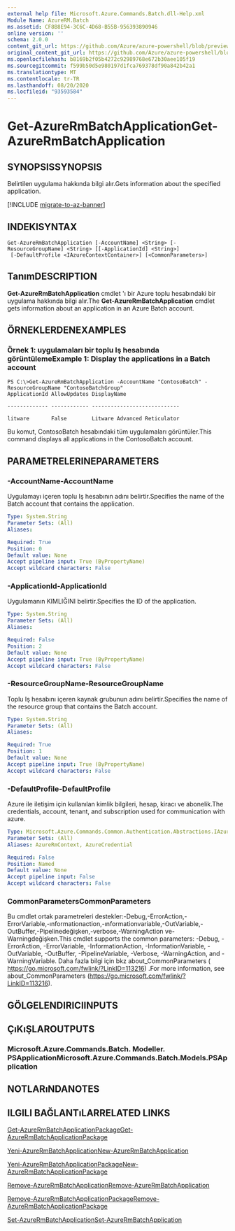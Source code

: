 ```yaml
---
external help file: Microsoft.Azure.Commands.Batch.dll-Help.xml
Module Name: AzureRM.Batch
ms.assetid: CF8B8E94-3C6C-4D68-B55B-956393890946
online version: ''
schema: 2.0.0
content_git_url: https://github.com/Azure/azure-powershell/blob/preview/src/ResourceManager/AzureBatch/Commands.Batch/help/Get-AzureRmBatchApplication.md
original_content_git_url: https://github.com/Azure/azure-powershell/blob/preview/src/ResourceManager/AzureBatch/Commands.Batch/help/Get-AzureRmBatchApplication.md
ms.openlocfilehash: b8169b2f05b4272c92989768e672b30aee105f19
ms.sourcegitcommit: f599b50d5e980197d1fca769378df90a842b42a1
ms.translationtype: MT
ms.contentlocale: tr-TR
ms.lasthandoff: 08/20/2020
ms.locfileid: "93593584"
---
```

# <span data-ttu-id="a224e-101">Get-AzureRmBatchApplication</span><span class="sxs-lookup"><span data-stu-id="a224e-101">Get-AzureRmBatchApplication</span></span>

## <span data-ttu-id="a224e-102">SYNOPSIS</span><span class="sxs-lookup"><span data-stu-id="a224e-102">SYNOPSIS</span></span>
<span data-ttu-id="a224e-103">Belirtilen uygulama hakkında bilgi alır.</span><span class="sxs-lookup"><span data-stu-id="a224e-103">Gets information about the specified application.</span></span>

[!INCLUDE [migrate-to-az-banner](../../includes/migrate-to-az-banner.md)]

## <span data-ttu-id="a224e-104">INDEKI</span><span class="sxs-lookup"><span data-stu-id="a224e-104">SYNTAX</span></span>

```
Get-AzureRmBatchApplication [-AccountName] <String> [-ResourceGroupName] <String> [[-ApplicationId] <String>]
 [-DefaultProfile <IAzureContextContainer>] [<CommonParameters>]
```

## <span data-ttu-id="a224e-105">Tanım</span><span class="sxs-lookup"><span data-stu-id="a224e-105">DESCRIPTION</span></span>
<span data-ttu-id="a224e-106">**Get-AzureRmBatchApplication** cmdlet 'ı bir Azure toplu hesabındaki bir uygulama hakkında bilgi alır.</span><span class="sxs-lookup"><span data-stu-id="a224e-106">The **Get-AzureRmBatchApplication** cmdlet gets information about an application in an Azure Batch account.</span></span>

## <span data-ttu-id="a224e-107">ÖRNEKLERDEN</span><span class="sxs-lookup"><span data-stu-id="a224e-107">EXAMPLES</span></span>

### <span data-ttu-id="a224e-108">Örnek 1: uygulamaları bir toplu Iş hesabında görüntüleme</span><span class="sxs-lookup"><span data-stu-id="a224e-108">Example 1: Display the applications in a Batch account</span></span>
```
PS C:\>Get-AzureRmBatchApplication -AccountName "ContosoBatch" -ResourceGroupName "ContosoBatchGroup"
ApplicationId AllowUpdates DisplayName

------------- ------------ ----------------------------

litware       False        Litware Advanced Reticulator
```

<span data-ttu-id="a224e-109">Bu komut, ContosoBatch hesabındaki tüm uygulamaları görüntüler.</span><span class="sxs-lookup"><span data-stu-id="a224e-109">This command displays all applications in the ContosoBatch account.</span></span>

## <span data-ttu-id="a224e-110">PARAMETRELERINE</span><span class="sxs-lookup"><span data-stu-id="a224e-110">PARAMETERS</span></span>

### <span data-ttu-id="a224e-111">-AccountName</span><span class="sxs-lookup"><span data-stu-id="a224e-111">-AccountName</span></span>
<span data-ttu-id="a224e-112">Uygulamayı içeren toplu Iş hesabının adını belirtir.</span><span class="sxs-lookup"><span data-stu-id="a224e-112">Specifies the name of the Batch account that contains the application.</span></span>

```yaml
Type: System.String
Parameter Sets: (All)
Aliases: 

Required: True
Position: 0
Default value: None
Accept pipeline input: True (ByPropertyName)
Accept wildcard characters: False
```

### <span data-ttu-id="a224e-113">-ApplicationId</span><span class="sxs-lookup"><span data-stu-id="a224e-113">-ApplicationId</span></span>
<span data-ttu-id="a224e-114">Uygulamanın KIMLIĞINI belirtir.</span><span class="sxs-lookup"><span data-stu-id="a224e-114">Specifies the ID of the application.</span></span>

```yaml
Type: System.String
Parameter Sets: (All)
Aliases: 

Required: False
Position: 2
Default value: None
Accept pipeline input: True (ByPropertyName)
Accept wildcard characters: False
```

### <span data-ttu-id="a224e-115">-ResourceGroupName</span><span class="sxs-lookup"><span data-stu-id="a224e-115">-ResourceGroupName</span></span>
<span data-ttu-id="a224e-116">Toplu Iş hesabını içeren kaynak grubunun adını belirtir.</span><span class="sxs-lookup"><span data-stu-id="a224e-116">Specifies the name of the resource group that contains the Batch account.</span></span>

```yaml
Type: System.String
Parameter Sets: (All)
Aliases: 

Required: True
Position: 1
Default value: None
Accept pipeline input: True (ByPropertyName)
Accept wildcard characters: False
```

### <span data-ttu-id="a224e-117">-DefaultProfile</span><span class="sxs-lookup"><span data-stu-id="a224e-117">-DefaultProfile</span></span>
<span data-ttu-id="a224e-118">Azure ile iletişim için kullanılan kimlik bilgileri, hesap, kiracı ve abonelik.</span><span class="sxs-lookup"><span data-stu-id="a224e-118">The credentials, account, tenant, and subscription used for communication with azure.</span></span>

```yaml
Type: Microsoft.Azure.Commands.Common.Authentication.Abstractions.IAzureContextContainer
Parameter Sets: (All)
Aliases: AzureRmContext, AzureCredential

Required: False
Position: Named
Default value: None
Accept pipeline input: False
Accept wildcard characters: False
```

### <span data-ttu-id="a224e-119">CommonParameters</span><span class="sxs-lookup"><span data-stu-id="a224e-119">CommonParameters</span></span>
<span data-ttu-id="a224e-120">Bu cmdlet ortak parametreleri destekler:-Debug,-ErrorAction,-ErrorVariable,-ınformationaction,-ınformationvariable,-OutVariable,-OutBuffer,-Pipelinedeğişken,-verbose,-WarningAction ve-Warningdeğişken.</span><span class="sxs-lookup"><span data-stu-id="a224e-120">This cmdlet supports the common parameters: -Debug, -ErrorAction, -ErrorVariable, -InformationAction, -InformationVariable, -OutVariable, -OutBuffer, -PipelineVariable, -Verbose, -WarningAction, and -WarningVariable.</span></span> <span data-ttu-id="a224e-121">Daha fazla bilgi için bkz about_CommonParameters ( https://go.microsoft.com/fwlink/?LinkID=113216) .</span><span class="sxs-lookup"><span data-stu-id="a224e-121">For more information, see about_CommonParameters (https://go.microsoft.com/fwlink/?LinkID=113216).</span></span>

## <span data-ttu-id="a224e-122">GÖLGELENDIRICI</span><span class="sxs-lookup"><span data-stu-id="a224e-122">INPUTS</span></span>

## <span data-ttu-id="a224e-123">ÇıKıŞLAR</span><span class="sxs-lookup"><span data-stu-id="a224e-123">OUTPUTS</span></span>

### <span data-ttu-id="a224e-124">Microsoft.Azure.Commands.Batch. Modeller. PSApplication</span><span class="sxs-lookup"><span data-stu-id="a224e-124">Microsoft.Azure.Commands.Batch.Models.PSApplication</span></span>

## <span data-ttu-id="a224e-125">NOTLARıNDA</span><span class="sxs-lookup"><span data-stu-id="a224e-125">NOTES</span></span>

## <span data-ttu-id="a224e-126">ILGILI BAĞLANTıLAR</span><span class="sxs-lookup"><span data-stu-id="a224e-126">RELATED LINKS</span></span>

[<span data-ttu-id="a224e-127">Get-AzureRmBatchApplicationPackage</span><span class="sxs-lookup"><span data-stu-id="a224e-127">Get-AzureRmBatchApplicationPackage</span></span>](./Get-AzureRmBatchApplicationPackage.md)

[<span data-ttu-id="a224e-128">Yeni-AzureRmBatchApplication</span><span class="sxs-lookup"><span data-stu-id="a224e-128">New-AzureRmBatchApplication</span></span>](./New-AzureRmBatchApplication.md)

[<span data-ttu-id="a224e-129">Yeni-AzureRmBatchApplicationPackage</span><span class="sxs-lookup"><span data-stu-id="a224e-129">New-AzureRmBatchApplicationPackage</span></span>](./New-AzureRmBatchApplicationPackage.md)

[<span data-ttu-id="a224e-130">Remove-AzureRmBatchApplication</span><span class="sxs-lookup"><span data-stu-id="a224e-130">Remove-AzureRmBatchApplication</span></span>](./Remove-AzureRmBatchApplication.md)

[<span data-ttu-id="a224e-131">Remove-AzureRmBatchApplicationPackage</span><span class="sxs-lookup"><span data-stu-id="a224e-131">Remove-AzureRmBatchApplicationPackage</span></span>](./Remove-AzureRmBatchApplicationPackage.md)

[<span data-ttu-id="a224e-132">Set-AzureRmBatchApplication</span><span class="sxs-lookup"><span data-stu-id="a224e-132">Set-AzureRmBatchApplication</span></span>](./Set-AzureRmBatchApplication.md)



